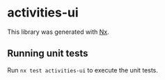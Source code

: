 # activities-ui

This library was generated with [Nx](https://nx.dev).

## Running unit tests

Run `nx test activities-ui` to execute the unit tests.
